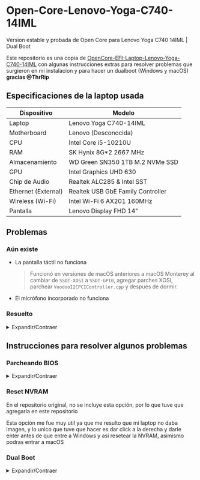 # Open-Core-Lenovo-Yoga-C740-14IML
Version estable y probada de Open Core para Lenovo Yoga C740 14IML | Dual Boot

Este repositorio es una copia de [OpenCore-EFI-Laptop-Lenovo-Yoga-C740-14IML](https://github.com/ThrRip/OpenCore-EFI-Laptop-Lenovo-Yoga-C740-14IML) con algunas instrucciones extras para resolver problemas que surgieron en mi instalacion y para hacer un dualboot (Windows y macOS) **gracias @ThrRip**
## Especificaciones de la laptop usada
| Dispositivo | Modelo |
| -- | -- |
| Laptop | Lenovo Yoga C740-14IML |
| Motherboard | Lenovo (Desconocida) |
| CPU | Intel Core i5-10210U |
| RAM | SK Hynix 8G*2 2667 MHz |
| Almacenamiento | WD Green SN350 1TB M.2 NVMe SSD |
| GPU | Intel Graphics UHD 630 |
| Chip de Audio | Realtek ALC285 & Intel SST |
| Ethernet (External) | Realtek USB GbE Family Controller |
| Wireless (Wi-Fi) | Intel Wi-Fi 6 AX201 160MHz |
| Pantalla | Lenovo Display FHD 14" |

## Problemas
### Aún existe
- La pantalla táctil no funciona
  > Funcionó en versiones de macOS anteriores a macOS Monterey al cambiar de `SSDT-XOSI` a `SSDT-GPI0`, agregar parches XOSI, parchear `VoodooI2CPCIController.cpp` y después de dormir.
- El micrófono incorporado no funciona
### Resuelto
<details>
<summary>Expandir/Contraer</summary>
<br>
  
_Ordenados por fecha de descubrimiento, de más nuevos a más antiguos._

- La aplicación Preferencias del sistema falla (o se congela o muestra el error "No se pudo cargar... el panel de preferencias") al intentar abrir los siguientes paneles:
  -Siri
  - Accesibilidad
  - La red
  - Bluetooth
  - Ratón
  > Se corrigió eliminando `IntelBluetoothInjector.kext` y agregando `BlueToolFixup.kext`, crédito a [instrucciones adicionales para usuarios de Monterey](https://openintelwireless.github.io/IntelBluetoothFirmware/FAQ.html#what-additional-steps-should-i-do-to-make-bluetooth-work-on-macos-monterey-and-newer) por [OpenIntelWireless](https://github.com/OpenIntelWireless).
- Arranque del sistema operativo extremadamente lento
  > Misma causa y solución que el bloqueo de las Preferencias del Sistema.
- El chip de audio no pudo conducir
  > AppleALC.kext con `layout-id` 61 está bien.
- No se puede ingresar al instalador de macOS 11.0.1 (ya sea una actualización en el sistema o una actualización USB)
  > Tienes que establecer el valor de DVMT preasignado por **parchar BIOS** (configurarlo en `config.plist` para OpenCore no funcionará). Consulte [aquí](https://zhuanlan.zhihu.com/p/266400995) para obtener instrucciones y **gracias @MJYINMC**.
- Atascado en `apfs_module_start... Causa de apagado anterior...' al iniciar el instalador
  > No hay problemas con los archivos EFI, resueltos después de actualizar el instalador USB.
- Atascado en `indicadores de IOG... Generación del informe SMC como... IOPPF...` al iniciar el instalador
  > Resuelto después de reparar los SSDT, agregar algunas extensiones de kernel, etc.
- Atascado en `[Final de configuración PCI, puentes 2, dispositivos 20]` al iniciar el instalador
  > Resuelto después de reordenar los SSDT.

</details>

## Instrucciones para resolver algunos problemas
### Parcheando BIOS

<details>
  <summary>Expandir/Contraer</summary>
<br>
  
**DVMT**

Resulta que esta laptop viene con un DVMT (Tecnología de Memoria de Video Dinámica) de 32M, pero nosotros necesitamos 64M para arrancar macOS

**CFG Lock**

Tambien esta laptop viene con un bloqueo de cfg para la administración de energía nativa, por lo que tendremos que desactivarlo

**Archivos Necesarios**

[Descargar Aqui](https://www.mediafire.com/file/sn8fn4mz5lrh97t/InsydeH2OUVE.zip/file)

1. Descomprimir el archivo zip en la raiz del disco local
2. Abrir Teclado en Pantalla o conectar teclado externo (puede que tu teclado no funcione cuando edites la bios)
3. Ejecutar WDFInst.exe como administrador
4. Ejecutar H2OUVE-W-GUIx64.exe como administrador
5. Ir a File y despues a Load Runtime 

    ![](https://pic2.zhimg.com/v2-4f370d88328cd58460c4cb931de90451_r.jpg)

6. Hacer click en Variable como se muestra en la imagen 

    ![](https://pic3.zhimg.com/80/v2-aba9975a6df3819d82e7e7a9916eb32e_1440w.webp)

7. Buscar SaSetup en la segunda columna de la izquierda, marque la casilla pequeña y haga doble clic

    ![](https://pic4.zhimg.com/80/v2-4875bb44f1a782262fead4210da2f877_1440w.webp)
  
**Si no puede encontrarlo, no haga clic al azar. Si comete un error, no podrá iniciar la máquina. Solo cálmese y busque varias veces, y podrá encontrarlo.**

8. Luego bloquee las coordenadas, sabemos que SaSetup modifica el dvmt, su dirección de desplazamiento es 0x107, lo que significa 100 filas y 07 columnas, el valor inicial de este lugar es 01, necesitamos cambiarlo a 02, después de la modificación, presione Entrar , como se muestra en la figura
  
    ![](https://pic1.zhimg.com/80/v2-d01efabdd91a33f4af40ad831aa0dd10_1440w.webp)

9. De la misma forma seleccionamos CpuSetup, desbloqueamos el cfg lock, y cambiamos 01 en la fila 03 y columna 0E a 00, como se muestra en la figura
  
    ![](https://pic4.zhimg.com/80/v2-fa91af8964e651c54d7f64825b99dd57_1440w.webp)
  
10. Después de realizar los cambios, haga clic en el archivo y guarde.
  
    ![](https://pic1.zhimg.com/80/v2-6d2bb0fde9edb09d772b980dbc73cad0_1440w.webp)

Hasta ahora, se han modificado dvmt y cfg lock, y ya podremos arrancar macOS
  
  **Notas**
  
  Si por alguna razon modificas algo mal en la bios, tranquilo, puedes aplicar esta solución
  
  1. Entra a la bios presionando F2 varias veces al iniciar la laptop (Puede que no veas nada y la pantalla no encienda)
  2. Cuando la pantalla este en negro o entres a la bios, presiona F9 para restablecerla
  3. Presiona F10 para guardar cambios
  4. Listo, ahora intenta todos los pasos de nuevo al pie de la letra
  
  Si te interesa, me base en esta guia para los pasos [click aqui](https://zhuanlan.zhihu.com/p/266400995) (usa Google Traductor)
 

</details>

### Reset NVRAM

En el repositorio original, no se incluye esta opción, por lo que tuve que agregarla en este repositorio

Esta opción me fue muy util ya que me resulto que mi laptop no daba imagen, y lo unico que tuve que hacer es dar click a la derecha y darle enter antes de que entre a Windows y asi resetear la NVRAM, asimismo podras entrar a macOS

### Dual Boot

<details>
<summary>Expandir/Contraer</summary>
<br>

**Necesarios**

- Instalador de Windows 
  - [Windows 10](https://www.microsoft.com/software-download/windows10)
  - [Windows 11](https://www.microsoft.com/software-download/windows11)

**Instrucciones**

1. Entrar a macOS
2. Agregar una particion en el disco donde instalaras Windows con formato exfat
3. En el menu de Open Core seleccionar Windows
4. Entrar a la instalacion de Windows y seleccionar la opción de Personalizada: instalar solo Windows (avanzado)

    ![](https://www.softzone.es/app/uploads-softzone.es/2020/03/Actualizar-o-instalar-Windows-10-desde-cero.jpg)
    
5. Seleccionar la particion que creaste anteriormente para Windows y eliminarla

    ![](https://www.softzone.es/app/uploads-softzone.es/2020/03/Elegir-disco-y-crear-particiones-para-instalar-Windows-768x576.jpg)
    
6. Salir del instalador
7. Presionar "Reparar el equipo"
8. Ir al cmd y seguir las siguientes instrucciones
    - diskpart
    - list disk
    - select disk 0 (remplazar por el numero de disco en el que instalara windows)
    - create partition efi size=100
    - format quick fs=fat32 label="System"
    - assign letter="S"
    - create partition msr size=16
    - create partition primary
    - format quick fs=ntfs label="Windows"
    - assign letter="W"
    - list volume
    - exit
    - Si creo el instalador en Windows o eligio Windows 10
        - dism /Get-WimInfo /WimFile:D:\sources\install.esd (replace D with USB drive letter)
        - dism /Apply-Image /ImageFile:D:\sources\install.esd /Index:1 /ApplyDir:W:\ (replace D with USB drive letter)
        - bcdboot W:\windows /s S: /f UEFI
    - Si creo el instalador en macOS o eligio Windows 11
        - dism /Get-WimInfo /WimFile:D:\Sources\install.wim (replace D with USB drive letter)
        - dism /Apply-Image /ImageFile:D:\Sources\install.wim /Index:1 /ApplyDir:W:\ (replace D with USB drive letter)
        - bcdboot W:\windows /s S: /f UEFI

Video de YouTube en el que me base: [Click aqui](https://youtu.be/ztxHRGdX0Sw)

</details>
